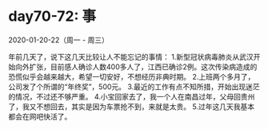 # day70-72: 事
2020-01-20-22（周一 - 周三）

年前几天了，说下这几天比较让人不能忘记的事情：
1.新型冠状病毒肺炎从武汉开始向外扩张，目前感人确诊人数400多人了，江西已确诊2例。这次传染病造成的恐慌似乎会越来越大，希望一切安好，不想经历非典时期。
2.上班两个多月了，公司发了个所谓的“年终奖”，500元。
3.最近的工作有点不知所措，开始出现迷茫的情况，不过还不够严重。
4.小宝回家去了，我一个人在南昌过年，父母回贵州了，我又不想回去，其实是因为车票抢不到，来就是太贵。
5.过年这几天我基本都会在网吧快活了。
